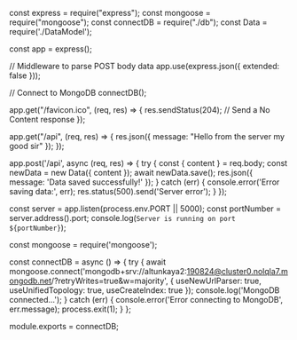 const express = require("express");
const mongoose = require("mongoose");
const connectDB = require("./db");
const Data = require('./DataModel');

const app = express();

// Middleware to parse POST body data
app.use(express.json({ extended: false }));

// Connect to MongoDB
connectDB();

app.get("/favicon.ico", (req, res) => {
    res.sendStatus(204);  // Send a No Content response
});

app.get("/api", (req, res) => {
    res.json({ message: "Hello from the server my good sir" });
});

app.post('/api', async (req, res) => {
    try {
        const { content } = req.body;
        const newData = new Data({ content });
        await newData.save();
        res.json({ message: 'Data saved successfully!' });
    } catch (err) {
        console.error('Error saving data:', err);
        res.status(500).send('Server error');
    }
});

const server = app.listen(process.env.PORT || 5000);
const portNumber = server.address().port;
console.log(`Server is running on port ${portNumber}`);


const mongoose = require('mongoose');

const connectDB = async () => {
    try {
        await mongoose.connect('mongodb+srv://altunkaya2:190824@cluster0.nolqla7.mongodb.net/?retryWrites=true&w=majority', {
            useNewUrlParser: true,
            useUnifiedTopology: true,
            useCreateIndex: true
        });
        console.log('MongoDB connected...');
    } catch (err) {
        console.error('Error connecting to MongoDB', err.message);
        process.exit(1);
    }
};

module.exports = connectDB;
